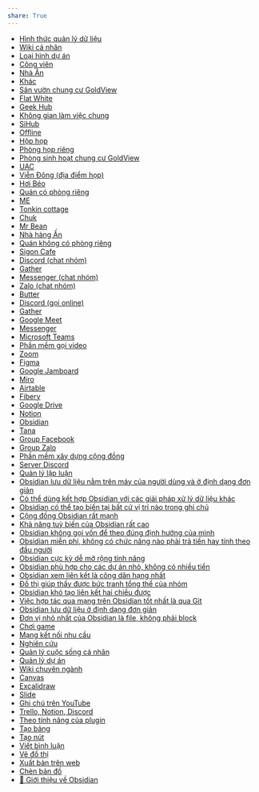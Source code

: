 ```yaml
---  
share: True  
---  
```

- [Hình thức quản lý dữ liệu](./H%C3%ACnh%20th%E1%BB%A9c%20qu%E1%BA%A3n%20l%C3%BD%20d%E1%BB%AF%20li%E1%BB%87u/index.md#)  
- [Wiki cá nhân](./H%C3%ACnh%20th%E1%BB%A9c%20qu%E1%BA%A3n%20l%C3%BD%20d%E1%BB%AF%20li%E1%BB%87u/Wiki%20c%C3%A1%20nh%C3%A2n.md#)  
- [Loại hình dự án](./Lo%E1%BA%A1i%20h%C3%ACnh%20d%E1%BB%B1%20%C3%A1n.md#)  
- [Công viên](./N%C6%A1i%20g%E1%BA%B7p%20m%E1%BA%B7t%20offline/Kh%C3%A1c/C%C3%B4ng%20vi%C3%AAn.md#)  
- [Nhà Ân](./N%C6%A1i%20g%E1%BA%B7p%20m%E1%BA%B7t%20offline/Kh%C3%A1c/Nh%C3%A0%20%C3%82n.md#)  
- [Khác](./N%C6%A1i%20g%E1%BA%B7p%20m%E1%BA%B7t%20offline/Kh%C3%A1c/index.md#)  
- [Sân vườn chung cư GoldView](./N%C6%A1i%20g%E1%BA%B7p%20m%E1%BA%B7t%20offline/Kh%C3%A1c/S%C3%A2n%20v%C6%B0%E1%BB%9Dn%20chung%20c%C6%B0%20GoldView.md#)  
- [Flat White](./N%C6%A1i%20g%E1%BA%B7p%20m%E1%BA%B7t%20offline/Kh%C3%B4ng%20gian%20l%C3%A0m%20vi%E1%BB%87c%20chung/Flat%20White.md#)  
- [Geek Hub](./N%C6%A1i%20g%E1%BA%B7p%20m%E1%BA%B7t%20offline/Kh%C3%B4ng%20gian%20l%C3%A0m%20vi%E1%BB%87c%20chung/Geek%20Hub.md#)  
- [Không gian làm việc chung](./N%C6%A1i%20g%E1%BA%B7p%20m%E1%BA%B7t%20offline/Kh%C3%B4ng%20gian%20l%C3%A0m%20vi%E1%BB%87c%20chung/index.md#)  
- [SiHub](./N%C6%A1i%20g%E1%BA%B7p%20m%E1%BA%B7t%20offline/Kh%C3%B4ng%20gian%20l%C3%A0m%20vi%E1%BB%87c%20chung/SiHub.md#)  
- [Offline](./N%C6%A1i%20g%E1%BA%B7p%20m%E1%BA%B7t%20offline/Offline.md#)  
- [Hộp họp](./N%C6%A1i%20g%E1%BA%B7p%20m%E1%BA%B7t%20offline/Ph%C3%B2ng%20h%E1%BB%8Dp%20ri%C3%AAng/H%E1%BB%99p%20h%E1%BB%8Dp.md#)  
- [Phòng họp riêng](./N%C6%A1i%20g%E1%BA%B7p%20m%E1%BA%B7t%20offline/Ph%C3%B2ng%20h%E1%BB%8Dp%20ri%C3%AAng/index.md#)  
- [Phòng sinh hoạt chung cư GoldView](./N%C6%A1i%20g%E1%BA%B7p%20m%E1%BA%B7t%20offline/Ph%C3%B2ng%20h%E1%BB%8Dp%20ri%C3%AAng/Ph%C3%B2ng%20sinh%20ho%E1%BA%A1t%20chung%20c%C6%B0%20GoldView.md#)  
- [UAC](./N%C6%A1i%20g%E1%BA%B7p%20m%E1%BA%B7t%20offline/Ph%C3%B2ng%20h%E1%BB%8Dp%20ri%C3%AAng/UAC.md#)  
- [Viễn Đông (địa điểm họp)](./N%C6%A1i%20g%E1%BA%B7p%20m%E1%BA%B7t%20offline/Ph%C3%B2ng%20h%E1%BB%8Dp%20ri%C3%AAng/Vi%E1%BB%85n%20%C4%90%C3%B4ng%20(%C4%91%E1%BB%8Ba%20%C4%91i%E1%BB%83m%20h%E1%BB%8Dp).md#)  
- [Hơi Béo](./N%C6%A1i%20g%E1%BA%B7p%20m%E1%BA%B7t%20offline/Qu%C3%A1n%20c%C3%B3%20ph%C3%B2ng%20ri%C3%AAng/H%C6%A1i%20B%C3%A9o.md#)  
- [Quán có phòng riêng](./N%C6%A1i%20g%E1%BA%B7p%20m%E1%BA%B7t%20offline/Qu%C3%A1n%20c%C3%B3%20ph%C3%B2ng%20ri%C3%AAng/index.md#)  
- [ME](./N%C6%A1i%20g%E1%BA%B7p%20m%E1%BA%B7t%20offline/Qu%C3%A1n%20c%C3%B3%20ph%C3%B2ng%20ri%C3%AAng/ME.md#)  
- [Tonkin cottage](./N%C6%A1i%20g%E1%BA%B7p%20m%E1%BA%B7t%20offline/Qu%C3%A1n%20c%C3%B3%20ph%C3%B2ng%20ri%C3%AAng/Tonkin%20cottage.md#)  
- [Chuk](./N%C6%A1i%20g%E1%BA%B7p%20m%E1%BA%B7t%20offline/Qu%C3%A1n%20kh%C3%B4ng%20c%C3%B3%20ph%C3%B2ng%20ri%C3%AAng/Chuk.md#)  
- [Mr Bean](./N%C6%A1i%20g%E1%BA%B7p%20m%E1%BA%B7t%20offline/Qu%C3%A1n%20kh%C3%B4ng%20c%C3%B3%20ph%C3%B2ng%20ri%C3%AAng/Mr%20Bean.md#)  
- [Nhà hàng Ấn](./N%C6%A1i%20g%E1%BA%B7p%20m%E1%BA%B7t%20offline/Qu%C3%A1n%20kh%C3%B4ng%20c%C3%B3%20ph%C3%B2ng%20ri%C3%AAng/Nh%C3%A0%20h%C3%A0ng%20%E1%BA%A4n.md#)  
- [Quán không có phòng riêng](./N%C6%A1i%20g%E1%BA%B7p%20m%E1%BA%B7t%20offline/Qu%C3%A1n%20kh%C3%B4ng%20c%C3%B3%20ph%C3%B2ng%20ri%C3%AAng/index.md#)  
- [Sigon Cafe](./N%C6%A1i%20g%E1%BA%B7p%20m%E1%BA%B7t%20offline/Qu%C3%A1n%20kh%C3%B4ng%20c%C3%B3%20ph%C3%B2ng%20ri%C3%AAng/Sigon%20Cafe.md#)  
- [Discord (chat nhóm)](./Ph%E1%BA%A7n%20m%E1%BB%81m%20l%C3%A0m%20vi%E1%BB%87c%20nh%C3%B3m%20(groupware)/Ph%E1%BA%A7n%20m%E1%BB%81m%20chat%20nh%C3%B3m/Discord%20(chat%20nh%C3%B3m).md#)  
- [Gather](./Ph%E1%BA%A7n%20m%E1%BB%81m%20l%C3%A0m%20vi%E1%BB%87c%20nh%C3%B3m%20(groupware)/Ph%E1%BA%A7n%20m%E1%BB%81m%20chat%20nh%C3%B3m/Gather.md#)  
- [Messenger (chat nhóm)](./Ph%E1%BA%A7n%20m%E1%BB%81m%20l%C3%A0m%20vi%E1%BB%87c%20nh%C3%B3m%20(groupware)/Ph%E1%BA%A7n%20m%E1%BB%81m%20chat%20nh%C3%B3m/Messenger%20(chat%20nh%C3%B3m).md#)  
- [Zalo (chat nhóm)](./Ph%E1%BA%A7n%20m%E1%BB%81m%20l%C3%A0m%20vi%E1%BB%87c%20nh%C3%B3m%20(groupware)/Ph%E1%BA%A7n%20m%E1%BB%81m%20chat%20nh%C3%B3m/Zalo%20(chat%20nh%C3%B3m).md#)  
- [Butter](./Ph%E1%BA%A7n%20m%E1%BB%81m%20l%C3%A0m%20vi%E1%BB%87c%20nh%C3%B3m%20(groupware)/Ph%E1%BA%A7n%20m%E1%BB%81m%20g%E1%BB%8Di%20video/Butter.md#)  
- [Discord (gọi online)](./Ph%E1%BA%A7n%20m%E1%BB%81m%20l%C3%A0m%20vi%E1%BB%87c%20nh%C3%B3m%20(groupware)/Ph%E1%BA%A7n%20m%E1%BB%81m%20g%E1%BB%8Di%20video/Discord%20(g%E1%BB%8Di%20online).md#)  
- [Gather](./Ph%E1%BA%A7n%20m%E1%BB%81m%20l%C3%A0m%20vi%E1%BB%87c%20nh%C3%B3m%20(groupware)/Ph%E1%BA%A7n%20m%E1%BB%81m%20g%E1%BB%8Di%20video/Gather.md#)  
- [Google Meet](./Ph%E1%BA%A7n%20m%E1%BB%81m%20l%C3%A0m%20vi%E1%BB%87c%20nh%C3%B3m%20(groupware)/Ph%E1%BA%A7n%20m%E1%BB%81m%20g%E1%BB%8Di%20video/Google%20Meet.md#)  
- [Messenger](./Ph%E1%BA%A7n%20m%E1%BB%81m%20l%C3%A0m%20vi%E1%BB%87c%20nh%C3%B3m%20(groupware)/Ph%E1%BA%A7n%20m%E1%BB%81m%20g%E1%BB%8Di%20video/Messenger.md#)  
- [Microsoft Teams](./Ph%E1%BA%A7n%20m%E1%BB%81m%20l%C3%A0m%20vi%E1%BB%87c%20nh%C3%B3m%20(groupware)/Ph%E1%BA%A7n%20m%E1%BB%81m%20g%E1%BB%8Di%20video/Microsoft%20Teams.md#)  
- [Phần mềm gọi video](./Ph%E1%BA%A7n%20m%E1%BB%81m%20l%C3%A0m%20vi%E1%BB%87c%20nh%C3%B3m%20(groupware)/Ph%E1%BA%A7n%20m%E1%BB%81m%20g%E1%BB%8Di%20video/index.md#)  
- [Zoom](./Ph%E1%BA%A7n%20m%E1%BB%81m%20l%C3%A0m%20vi%E1%BB%87c%20nh%C3%B3m%20(groupware)/Ph%E1%BA%A7n%20m%E1%BB%81m%20g%E1%BB%8Di%20video/Zoom.md#)  
- [Figma](./Ph%E1%BA%A7n%20m%E1%BB%81m%20l%C3%A0m%20vi%E1%BB%87c%20nh%C3%B3m%20(groupware)/Ph%E1%BA%A7n%20m%E1%BB%81m%20minh%20ho%E1%BA%A1%20cho%20nh%C3%B3m/Figma.md#)  
- [Google Jamboard](./Ph%E1%BA%A7n%20m%E1%BB%81m%20l%C3%A0m%20vi%E1%BB%87c%20nh%C3%B3m%20(groupware)/Ph%E1%BA%A7n%20m%E1%BB%81m%20minh%20ho%E1%BA%A1%20cho%20nh%C3%B3m/Google%20Jamboard.md#)  
- [Miro](./Ph%E1%BA%A7n%20m%E1%BB%81m%20l%C3%A0m%20vi%E1%BB%87c%20nh%C3%B3m%20(groupware)/Ph%E1%BA%A7n%20m%E1%BB%81m%20minh%20ho%E1%BA%A1%20cho%20nh%C3%B3m/Miro.md#)  
- [Airtable](./Ph%E1%BA%A7n%20m%E1%BB%81m%20l%C3%A0m%20vi%E1%BB%87c%20nh%C3%B3m%20(groupware)/Ph%E1%BA%A7n%20m%E1%BB%81m%20qu%E1%BA%A3n%20l%C3%BD%20c%C3%B4ng%20vi%E1%BB%87c/Airtable.md#)  
- [Fibery](./Ph%E1%BA%A7n%20m%E1%BB%81m%20l%C3%A0m%20vi%E1%BB%87c%20nh%C3%B3m%20(groupware)/Ph%E1%BA%A7n%20m%E1%BB%81m%20qu%E1%BA%A3n%20l%C3%BD%20c%C3%B4ng%20vi%E1%BB%87c/Fibery.md#)  
- [Google Drive](./Ph%E1%BA%A7n%20m%E1%BB%81m%20l%C3%A0m%20vi%E1%BB%87c%20nh%C3%B3m%20(groupware)/Ph%E1%BA%A7n%20m%E1%BB%81m%20qu%E1%BA%A3n%20l%C3%BD%20c%C3%B4ng%20vi%E1%BB%87c/Google%20Drive.md#)  
- [Notion](./Ph%E1%BA%A7n%20m%E1%BB%81m%20l%C3%A0m%20vi%E1%BB%87c%20nh%C3%B3m%20(groupware)/Ph%E1%BA%A7n%20m%E1%BB%81m%20qu%E1%BA%A3n%20l%C3%BD%20c%C3%B4ng%20vi%E1%BB%87c/Notion.md#)  
- [Obsidian](./Ph%E1%BA%A7n%20m%E1%BB%81m%20l%C3%A0m%20vi%E1%BB%87c%20nh%C3%B3m%20(groupware)/Ph%E1%BA%A7n%20m%E1%BB%81m%20qu%E1%BA%A3n%20l%C3%BD%20c%C3%B4ng%20vi%E1%BB%87c/Obsidian.md#)  
- [Tana](./Ph%E1%BA%A7n%20m%E1%BB%81m%20l%C3%A0m%20vi%E1%BB%87c%20nh%C3%B3m%20(groupware)/Ph%E1%BA%A7n%20m%E1%BB%81m%20qu%E1%BA%A3n%20l%C3%BD%20c%C3%B4ng%20vi%E1%BB%87c/Tana.md#)  
- [Group Facebook](./Ph%E1%BA%A7n%20m%E1%BB%81m%20l%C3%A0m%20vi%E1%BB%87c%20nh%C3%B3m%20(groupware)/Ph%E1%BA%A7n%20m%E1%BB%81m%20x%C3%A2y%20d%E1%BB%B1ng%20c%E1%BB%99ng%20%C4%91%E1%BB%93ng/Group%20Facebook.md#)  
- [Group Zalo](./Ph%E1%BA%A7n%20m%E1%BB%81m%20l%C3%A0m%20vi%E1%BB%87c%20nh%C3%B3m%20(groupware)/Ph%E1%BA%A7n%20m%E1%BB%81m%20x%C3%A2y%20d%E1%BB%B1ng%20c%E1%BB%99ng%20%C4%91%E1%BB%93ng/Group%20Zalo.md#)  
- [Phần mềm xây dựng cộng đồng](./Ph%E1%BA%A7n%20m%E1%BB%81m%20l%C3%A0m%20vi%E1%BB%87c%20nh%C3%B3m%20(groupware)/Ph%E1%BA%A7n%20m%E1%BB%81m%20x%C3%A2y%20d%E1%BB%B1ng%20c%E1%BB%99ng%20%C4%91%E1%BB%93ng/index.md#)  
- [Server Discord](./Ph%E1%BA%A7n%20m%E1%BB%81m%20l%C3%A0m%20vi%E1%BB%87c%20nh%C3%B3m%20(groupware)/Ph%E1%BA%A7n%20m%E1%BB%81m%20x%C3%A2y%20d%E1%BB%B1ng%20c%E1%BB%99ng%20%C4%91%E1%BB%93ng/Server%20Discord.md#)  
- [Quản lý lập luận](./Ph%E1%BA%A7n%20m%E1%BB%81m%20l%C3%A0m%20vi%E1%BB%87c%20nh%C3%B3m%20(groupware)/Qu%E1%BA%A3n%20l%C3%BD%20l%E1%BA%ADp%20lu%E1%BA%ADn.md#)  
- [Obsidian lưu dữ liệu nằm trên máy của người dùng và ở định dạng đơn giản](./%F0%9F%92%8E%20Gi%E1%BB%9Bi%20thi%E1%BB%87u%20v%E1%BB%81%20Obsidian/M%C3%B4%20t%E1%BA%A3%20v%E1%BB%81%20Obsidian/Obsidian%20l%C6%B0u%20d%E1%BB%AF%20li%E1%BB%87u%20n%E1%BA%B1m%20tr%C3%AAn%20m%C3%A1y%20c%E1%BB%A7a%20ng%C6%B0%E1%BB%9Di%20d%C3%B9ng%20v%C3%A0%20%E1%BB%9F%20%C4%91%E1%BB%8Bnh%20d%E1%BA%A1ng%20%C4%91%C6%A1n%20gi%E1%BA%A3n.md#)  
- [Có thể dùng kết hợp Obsidian với các giải pháp xử lý dữ liệu khác](./%F0%9F%92%8E%20Gi%E1%BB%9Bi%20thi%E1%BB%87u%20v%E1%BB%81%20Obsidian/M%C3%B4%20t%E1%BA%A3%20v%E1%BB%81%20Obsidian/%C4%90i%E1%BB%83m%20m%E1%BA%A1nh%20c%E1%BB%A7a%20Obsidian/C%C3%B3%20th%E1%BB%83%20d%C3%B9ng%20k%E1%BA%BFt%20h%E1%BB%A3p%20Obsidian%20v%E1%BB%9Bi%20c%C3%A1c%20gi%E1%BA%A3i%20ph%C3%A1p%20x%E1%BB%AD%20l%C3%BD%20d%E1%BB%AF%20li%E1%BB%87u%20kh%C3%A1c.md#)  
- [Obsidian có thể tạo biến tại bất cứ vị trí nào trong ghi chú](./%F0%9F%92%8E%20Gi%E1%BB%9Bi%20thi%E1%BB%87u%20v%E1%BB%81%20Obsidian/M%C3%B4%20t%E1%BA%A3%20v%E1%BB%81%20Obsidian/%C4%90i%E1%BB%83m%20m%E1%BA%A1nh%20c%E1%BB%A7a%20Obsidian/Obsidian%20c%C3%B3%20th%E1%BB%83%20t%E1%BA%A1o%20bi%E1%BA%BFn%20t%E1%BA%A1i%20b%E1%BA%A5t%20c%E1%BB%A9%20v%E1%BB%8B%20tr%C3%AD%20n%C3%A0o%20trong%20ghi%20ch%C3%BA.md#)  
- [Cộng đồng Obsidian rất mạnh](./%F0%9F%92%8E%20Gi%E1%BB%9Bi%20thi%E1%BB%87u%20v%E1%BB%81%20Obsidian/M%C3%B4%20t%E1%BA%A3%20v%E1%BB%81%20Obsidian/%C4%90i%E1%BB%83m%20m%E1%BA%A1nh%20c%E1%BB%A7a%20Obsidian/C%E1%BB%99ng%20%C4%91%E1%BB%93ng%20Obsidian%20r%E1%BA%A5t%20m%E1%BA%A1nh.md#)  
- [Khả năng tuỳ biến của Obsidian rất cao](./%F0%9F%92%8E%20Gi%E1%BB%9Bi%20thi%E1%BB%87u%20v%E1%BB%81%20Obsidian/M%C3%B4%20t%E1%BA%A3%20v%E1%BB%81%20Obsidian/%C4%90i%E1%BB%83m%20m%E1%BA%A1nh%20c%E1%BB%A7a%20Obsidian/Kh%E1%BA%A3%20n%C4%83ng%20tu%E1%BB%B3%20bi%E1%BA%BFn%20c%E1%BB%A7a%20Obsidian%20r%E1%BA%A5t%20cao.md#)  
- [Obsidian không gọi vốn để theo đúng định hướng của mình](./%F0%9F%92%8E%20Gi%E1%BB%9Bi%20thi%E1%BB%87u%20v%E1%BB%81%20Obsidian/M%C3%B4%20t%E1%BA%A3%20v%E1%BB%81%20Obsidian/%C4%90i%E1%BB%83m%20m%E1%BA%A1nh%20c%E1%BB%A7a%20Obsidian/Obsidian%20kh%C3%B4ng%20g%E1%BB%8Di%20v%E1%BB%91n%20%C4%91%E1%BB%83%20theo%20%C4%91%C3%BAng%20%C4%91%E1%BB%8Bnh%20h%C6%B0%E1%BB%9Bng%20c%E1%BB%A7a%20m%C3%ACnh.md#)  
- [Obsidian miễn phí, không có chức năng nào phải trả tiền hay tính theo đầu người](./%F0%9F%92%8E%20Gi%E1%BB%9Bi%20thi%E1%BB%87u%20v%E1%BB%81%20Obsidian/M%C3%B4%20t%E1%BA%A3%20v%E1%BB%81%20Obsidian/%C4%90i%E1%BB%83m%20m%E1%BA%A1nh%20c%E1%BB%A7a%20Obsidian/Obsidian%20mi%E1%BB%85n%20ph%C3%AD,%20kh%C3%B4ng%20c%C3%B3%20ch%E1%BB%A9c%20n%C4%83ng%20n%C3%A0o%20ph%E1%BA%A3i%20tr%E1%BA%A3%20ti%E1%BB%81n%20hay%20t%C3%ADnh%20theo%20%C4%91%E1%BA%A7u%20ng%C6%B0%E1%BB%9Di.md#)  
- [Obsidian cực kỳ dễ mở rộng tính năng](./%F0%9F%92%8E%20Gi%E1%BB%9Bi%20thi%E1%BB%87u%20v%E1%BB%81%20Obsidian/M%C3%B4%20t%E1%BA%A3%20v%E1%BB%81%20Obsidian/%C4%90i%E1%BB%83m%20m%E1%BA%A1nh%20c%E1%BB%A7a%20Obsidian/Obsidian%20c%E1%BB%B1c%20k%E1%BB%B3%20d%E1%BB%85%20m%E1%BB%9F%20r%E1%BB%99ng%20t%C3%ADnh%20n%C4%83ng.md#)  
- [Obsidian phù hợp cho các dự án nhỏ, không có nhiều tiền](./%F0%9F%92%8E%20Gi%E1%BB%9Bi%20thi%E1%BB%87u%20v%E1%BB%81%20Obsidian/M%C3%B4%20t%E1%BA%A3%20v%E1%BB%81%20Obsidian/%C4%90i%E1%BB%83m%20m%E1%BA%A1nh%20c%E1%BB%A7a%20Obsidian/Obsidian%20ph%C3%B9%20h%E1%BB%A3p%20cho%20c%C3%A1c%20d%E1%BB%B1%20%C3%A1n%20nh%E1%BB%8F,%20kh%C3%B4ng%20c%C3%B3%20nhi%E1%BB%81u%20ti%E1%BB%81n.md#)  
- [Obsidian xem liên kết là công dân hạng nhất](./%F0%9F%92%8E%20Gi%E1%BB%9Bi%20thi%E1%BB%87u%20v%E1%BB%81%20Obsidian/M%C3%B4%20t%E1%BA%A3%20v%E1%BB%81%20Obsidian/%C4%90i%E1%BB%83m%20m%E1%BA%A1nh%20c%E1%BB%A7a%20Obsidian/Obsidian%20xem%20li%C3%AAn%20k%E1%BA%BFt%20l%C3%A0%20c%C3%B4ng%20d%C3%A2n%20h%E1%BA%A1ng%20nh%E1%BA%A5t.md#)  
- [Đồ thị giúp thấy được bức tranh tổng thể của nhóm](./%F0%9F%92%8E%20Gi%E1%BB%9Bi%20thi%E1%BB%87u%20v%E1%BB%81%20Obsidian/M%C3%B4%20t%E1%BA%A3%20v%E1%BB%81%20Obsidian/%C4%90i%E1%BB%83m%20m%E1%BA%A1nh%20c%E1%BB%A7a%20Obsidian/%C4%90%E1%BB%93%20th%E1%BB%8B%20gi%C3%BAp%20th%E1%BA%A5y%20%C4%91%C6%B0%E1%BB%A3c%20b%E1%BB%A9c%20tranh%20t%E1%BB%95ng%20th%E1%BB%83%20c%E1%BB%A7a%20nh%C3%B3m.md#)  
- [Obsidian khó tạo liên kết hai chiều được](./%F0%9F%92%8E%20Gi%E1%BB%9Bi%20thi%E1%BB%87u%20v%E1%BB%81%20Obsidian/M%C3%B4%20t%E1%BA%A3%20v%E1%BB%81%20Obsidian/%C4%90i%E1%BB%83m%20y%E1%BA%BFu%20c%E1%BB%A7a%20Obsidian/Obsidian%20kh%C3%B3%20t%E1%BA%A1o%20li%C3%AAn%20k%E1%BA%BFt%20hai%20chi%E1%BB%81u%20%C4%91%C6%B0%E1%BB%A3c.md#)  
- [Việc hợp tác qua mạng trên Obsidian tốt nhất là qua Git](./%F0%9F%92%8E%20Gi%E1%BB%9Bi%20thi%E1%BB%87u%20v%E1%BB%81%20Obsidian/M%C3%B4%20t%E1%BA%A3%20v%E1%BB%81%20Obsidian/%C4%90i%E1%BB%83m%20y%E1%BA%BFu%20c%E1%BB%A7a%20Obsidian/Vi%E1%BB%87c%20h%E1%BB%A3p%20t%C3%A1c%20qua%20m%E1%BA%A1ng%20tr%C3%AAn%20Obsidian%20t%E1%BB%91t%20nh%E1%BA%A5t%20l%C3%A0%20qua%20Git.md#)  
- [Obsidian lưu dữ liệu ở định dạng đơn giản](./%F0%9F%92%8E%20Gi%E1%BB%9Bi%20thi%E1%BB%87u%20v%E1%BB%81%20Obsidian/M%C3%B4%20t%E1%BA%A3%20v%E1%BB%81%20Obsidian/Obsidian%20l%C6%B0u%20d%E1%BB%AF%20li%E1%BB%87u%20%E1%BB%9F%20%C4%91%E1%BB%8Bnh%20d%E1%BA%A1ng%20%C4%91%C6%A1n%20gi%E1%BA%A3n.md#)  
- [Đơn vị nhỏ nhất của Obsidian là file, không phải block](./%F0%9F%92%8E%20Gi%E1%BB%9Bi%20thi%E1%BB%87u%20v%E1%BB%81%20Obsidian/M%C3%B4%20t%E1%BA%A3%20v%E1%BB%81%20Obsidian/%C4%90%C6%A1n%20v%E1%BB%8B%20nh%E1%BB%8F%20nh%E1%BA%A5t%20c%E1%BB%A7a%20Obsidian%20l%C3%A0%20file,%20kh%C3%B4ng%20ph%E1%BA%A3i%20block.md#)  
- [Chơi game](./%F0%9F%92%8E%20Gi%E1%BB%9Bi%20thi%E1%BB%87u%20v%E1%BB%81%20Obsidian/Theo%20m%E1%BB%A5c%20%C4%91%C3%ADch%20x%C3%A2y%20d%E1%BB%B1ng%20vault/Ch%C6%A1i%20game.md#)  
- [Mạng kết nối nhu cầu](./%F0%9F%92%8E%20Gi%E1%BB%9Bi%20thi%E1%BB%87u%20v%E1%BB%81%20Obsidian/Theo%20m%E1%BB%A5c%20%C4%91%C3%ADch%20x%C3%A2y%20d%E1%BB%B1ng%20vault/M%E1%BA%A1ng%20k%E1%BA%BFt%20n%E1%BB%91i%20nhu%20c%E1%BA%A7u.md#)  
- [Nghiên cứu](./%F0%9F%92%8E%20Gi%E1%BB%9Bi%20thi%E1%BB%87u%20v%E1%BB%81%20Obsidian/Theo%20m%E1%BB%A5c%20%C4%91%C3%ADch%20x%C3%A2y%20d%E1%BB%B1ng%20vault/Nghi%C3%AAn%20c%E1%BB%A9u.md#)  
- [Quản lý cuộc sống cá nhân](./%F0%9F%92%8E%20Gi%E1%BB%9Bi%20thi%E1%BB%87u%20v%E1%BB%81%20Obsidian/Theo%20m%E1%BB%A5c%20%C4%91%C3%ADch%20x%C3%A2y%20d%E1%BB%B1ng%20vault/Qu%E1%BA%A3n%20l%C3%BD%20cu%E1%BB%99c%20s%E1%BB%91ng%20c%C3%A1%20nh%C3%A2n.md#)  
- [Quản lý dự án](./%F0%9F%92%8E%20Gi%E1%BB%9Bi%20thi%E1%BB%87u%20v%E1%BB%81%20Obsidian/Theo%20m%E1%BB%A5c%20%C4%91%C3%ADch%20x%C3%A2y%20d%E1%BB%B1ng%20vault/Qu%E1%BA%A3n%20l%C3%BD%20d%E1%BB%B1%20%C3%A1n.md#)  
- [Wiki chuyên ngành](./%F0%9F%92%8E%20Gi%E1%BB%9Bi%20thi%E1%BB%87u%20v%E1%BB%81%20Obsidian/Theo%20m%E1%BB%A5c%20%C4%91%C3%ADch%20x%C3%A2y%20d%E1%BB%B1ng%20vault/Wiki%20chuy%C3%AAn%20ng%C3%A0nh.md#)  
- [Canvas](./%F0%9F%92%8E%20Gi%E1%BB%9Bi%20thi%E1%BB%87u%20v%E1%BB%81%20Obsidian/Theo%20t%C3%ADnh%20n%C4%83ng%20c%E1%BB%A7a%20plugin/Canvas.md#)  
- [Excalidraw](./%F0%9F%92%8E%20Gi%E1%BB%9Bi%20thi%E1%BB%87u%20v%E1%BB%81%20Obsidian/Theo%20t%C3%ADnh%20n%C4%83ng%20c%E1%BB%A7a%20plugin/Excalidraw.md#)  
- [Slide](./%F0%9F%92%8E%20Gi%E1%BB%9Bi%20thi%E1%BB%87u%20v%E1%BB%81%20Obsidian/Theo%20t%C3%ADnh%20n%C4%83ng%20c%E1%BB%A7a%20plugin/Slide.md#)  
- [Ghi chú trên YouTube](./%F0%9F%92%8E%20Gi%E1%BB%9Bi%20thi%E1%BB%87u%20v%E1%BB%81%20Obsidian/Theo%20t%C3%ADnh%20n%C4%83ng%20c%E1%BB%A7a%20plugin/Ghi%20ch%C3%BA%20tr%C3%AAn%20YouTube.md#)  
- [Trello, Notion, Discord](./%F0%9F%92%8E%20Gi%E1%BB%9Bi%20thi%E1%BB%87u%20v%E1%BB%81%20Obsidian/Theo%20t%C3%ADnh%20n%C4%83ng%20c%E1%BB%A7a%20plugin/Trello,%20Notion,%20Discord.md#)  
- [Theo tính năng của plugin](./%F0%9F%92%8E%20Gi%E1%BB%9Bi%20thi%E1%BB%87u%20v%E1%BB%81%20Obsidian/Theo%20t%C3%ADnh%20n%C4%83ng%20c%E1%BB%A7a%20plugin/index.md#)  
- [Tạo bảng](./%F0%9F%92%8E%20Gi%E1%BB%9Bi%20thi%E1%BB%87u%20v%E1%BB%81%20Obsidian/Theo%20t%C3%ADnh%20n%C4%83ng%20c%E1%BB%A7a%20plugin/T%E1%BA%A1o%20b%E1%BA%A3ng.md#)  
- [Tạo nút](./%F0%9F%92%8E%20Gi%E1%BB%9Bi%20thi%E1%BB%87u%20v%E1%BB%81%20Obsidian/Theo%20t%C3%ADnh%20n%C4%83ng%20c%E1%BB%A7a%20plugin/T%E1%BA%A1o%20n%C3%BAt.md#)  
- [Viết bình luận](./%F0%9F%92%8E%20Gi%E1%BB%9Bi%20thi%E1%BB%87u%20v%E1%BB%81%20Obsidian/Theo%20t%C3%ADnh%20n%C4%83ng%20c%E1%BB%A7a%20plugin/Vi%E1%BA%BFt%20b%C3%ACnh%20lu%E1%BA%ADn.md#)  
- [Vẽ đồ thị](./%F0%9F%92%8E%20Gi%E1%BB%9Bi%20thi%E1%BB%87u%20v%E1%BB%81%20Obsidian/Theo%20t%C3%ADnh%20n%C4%83ng%20c%E1%BB%A7a%20plugin/V%E1%BA%BD%20%C4%91%E1%BB%93%20th%E1%BB%8B.md#)  
- [Xuất bản trên web](./%F0%9F%92%8E%20Gi%E1%BB%9Bi%20thi%E1%BB%87u%20v%E1%BB%81%20Obsidian/Theo%20t%C3%ADnh%20n%C4%83ng%20c%E1%BB%A7a%20plugin/Xu%E1%BA%A5t%20b%E1%BA%A3n%20tr%C3%AAn%20web.md#)  
- [Chèn bản đồ](./%F0%9F%92%8E%20Gi%E1%BB%9Bi%20thi%E1%BB%87u%20v%E1%BB%81%20Obsidian/Theo%20t%C3%ADnh%20n%C4%83ng%20c%E1%BB%A7a%20plugin/Ch%C3%A8n%20b%E1%BA%A3n%20%C4%91%E1%BB%93.md#)  
- [💎 Giới thiệu về Obsidian](./%F0%9F%92%8E%20Gi%E1%BB%9Bi%20thi%E1%BB%87u%20v%E1%BB%81%20Obsidian/index.md#)  
